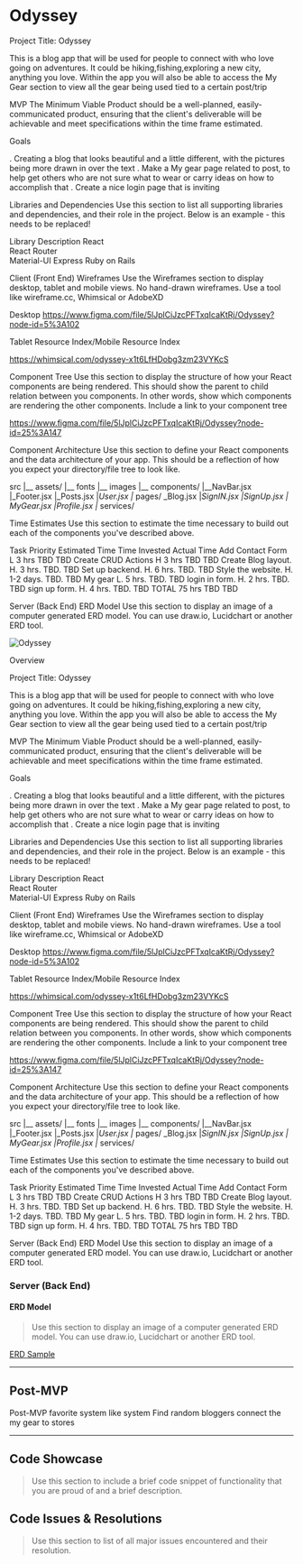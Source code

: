 # Odyssey

Project Title: Odyssey

This is a blog app that will be used for people to connect with who love going on adventures. It could be hiking,fishing,exploring a new city, anything you love.  Within the app you will also be able to access the My Gear section to view all the gear being used tied to a certain post/trip

MVP
The Minimum Viable Product should be a well-planned, easily-communicated product, ensuring that the client's deliverable will be achievable and meet specifications within the time frame estimated.



Goals

. Creating a blog that looks beautiful and a little different, with the pictures being more drawn in over the text
. Make a My gear page related to post, to help get others who are not sure what to wear or carry ideas on how to accomplish that
. Create a nice login page that is inviting


Libraries and Dependencies
Use this section to list all supporting libraries and dependencies, and their role in the project. Below is an example - this needs to be replaced!

Library	Description
React	
React Router	
Material-UI
Express	
Ruby on Rails

Client (Front End)
Wireframes
Use the Wireframes section to display desktop, tablet and mobile views. No hand-drawn wireframes. Use a tool like wireframe.cc, Whimsical or AdobeXD


Desktop
https://www.figma.com/file/5lJplCiJzcPFTxqIcaKtRj/Odyssey?node-id=5%3A102

Tablet Resource Index/Mobile Resource Index

https://whimsical.com/odyssey-x1t6LfHDobg3zm23VYKcS

Component Tree
Use this section to display the structure of how your React components are being rendered. This should show the parent to child relation between you components. In other words, show which components are rendering the other components. Include a link to your component tree

https://www.figma.com/file/5lJplCiJzcPFTxqIcaKtRj/Odyssey?node-id=25%3A147

Component Architecture
Use this section to define your React components and the data architecture of your app. This should be a reflection of how you expect your directory/file tree to look like.


src
|__ assets/
      |__ fonts
      |__ images
|__ components/
      |__NavBar.jsx
      |_Footer.jsx
      |_Posts.jsx
      |_User.jsx
|_ pages/
     \_Blog.jsx
     |_SignIN.jsx
     |_SignUp.jsx
     |_ MyGear.jsx
     |_Profile.jsx
|__ services/

Time Estimates
Use this section to estimate the time necessary to build out each of the components you've described above.

Task	            Priority	Estimated Time	Time Invested	Actual Time
Add Contact Form	  L	        3 hrs	            TBD	        TBD
Create CRUD Actions	H	        3 hrs	            TBD	        TBD
Create Blog layout. H.        3 hrs.            TBD.        TBD
Set up backend.     H.        6 hrs.            TBD.        TBD
Style the website.  H.        1-2 days.         TBD.        TBD
My gear             L.        5 hrs.            TBD.        TBD
login in form.      H.        2 hrs.            TBD.        TBD
sign up form.       H.        4 hrs.            TBD.        TBD
TOTAL		                      75 hrs	          TBD	        TBD



Server (Back End)
ERD Model
Use this section to display an image of a computer generated ERD model. You can use draw.io, Lucidchart or another ERD tool.


![Odyssey](https://user-images.githubusercontent.com/89665115/139916905-c3be8cec-ddef-48ce-a927-e1f1fc89efd6.jpg)




Overview

Project Title: Odyssey

This is a blog app that will be used for people to connect with who love going on adventures. It could be hiking,fishing,exploring a new city, anything you love.  Within the app you will also be able to access the My Gear section to view all the gear being used tied to a certain post/trip

MVP
The Minimum Viable Product should be a well-planned, easily-communicated product, ensuring that the client's deliverable will be achievable and meet specifications within the time frame estimated.



Goals

. Creating a blog that looks beautiful and a little different, with the pictures being more drawn in over the text
. Make a My gear page related to post, to help get others who are not sure what to wear or carry ideas on how to accomplish that
. Create a nice login page that is inviting


Libraries and Dependencies
Use this section to list all supporting libraries and dependencies, and their role in the project. Below is an example - this needs to be replaced!

Library	Description
React	
React Router	
Material-UI
Express	
Ruby on Rails

Client (Front End)
Wireframes
Use the Wireframes section to display desktop, tablet and mobile views. No hand-drawn wireframes. Use a tool like wireframe.cc, Whimsical or AdobeXD


Desktop
https://www.figma.com/file/5lJplCiJzcPFTxqIcaKtRj/Odyssey?node-id=5%3A102

Tablet Resource Index/Mobile Resource Index

https://whimsical.com/odyssey-x1t6LfHDobg3zm23VYKcS

Component Tree
Use this section to display the structure of how your React components are being rendered. This should show the parent to child relation between you components. In other words, show which components are rendering the other components. Include a link to your component tree

https://www.figma.com/file/5lJplCiJzcPFTxqIcaKtRj/Odyssey?node-id=25%3A147

Component Architecture
Use this section to define your React components and the data architecture of your app. This should be a reflection of how you expect your directory/file tree to look like.


src
|__ assets/
      |__ fonts
      |__ images
|__ components/
      |__NavBar.jsx
      |_Footer.jsx
      |_Posts.jsx
      |_User.jsx
|_ pages/
     \_Blog.jsx
     |_SignIN.jsx
     |_SignUp.jsx
     |_ MyGear.jsx
     |_Profile.jsx
|__ services/

Time Estimates
Use this section to estimate the time necessary to build out each of the components you've described above.

Task	            Priority	Estimated Time	Time Invested	Actual Time
Add Contact Form	  L	        3 hrs	            TBD	        TBD
Create CRUD Actions	H	        3 hrs	            TBD	        TBD
Create Blog layout. H.        3 hrs.            TBD.        TBD
Set up backend.     H.        6 hrs.            TBD.        TBD
Style the website.  H.        1-2 days.         TBD.        TBD
My gear             L.        5 hrs.            TBD.        TBD
login in form.      H.        2 hrs.            TBD.        TBD
sign up form.       H.        4 hrs.            TBD.        TBD
TOTAL		                      75 hrs	          TBD	        TBD



Server (Back End)
ERD Model
Use this section to display an image of a computer generated ERD model. You can use draw.io, Lucidchart or another ERD tool.

### Server (Back End)

#### ERD Model

> Use this section to display an image of a computer generated ERD model. You can use draw.io, Lucidchart or another ERD tool.

[ERD Sample](https://drive.google.com/file/d/1kLyQTZqfcA4jjKWQexfEkG2UspyclK8Q/view)
<br>

***

## Post-MVP
Post-MVP
favorite system
like system 
Find random bloggers
connect the my gear to stores


***

## Code Showcase

> Use this section to include a brief code snippet of functionality that you are proud of and a brief description.

## Code Issues & Resolutions

> Use this section to list of all major issues encountered and their resolution.